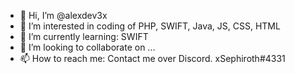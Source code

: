 - 👋 Hi, I’m @alexdev3x
- 👀 I’m interested in coding of PHP, SWIFT, Java, JS, CSS, HTML
- 🌱 I’m currently learning: SWIFT
- 💞️ I’m looking to collaborate on ...
- 📫 How to reach me: Contact me over Discord. xSephiroth#4331

<!---
alexdev3x/alexdev3x is a ✨ special ✨ repository because its `README.md` (this file) appears on your GitHub profile.
You can click the Preview link to take a look at your changes.
--->
